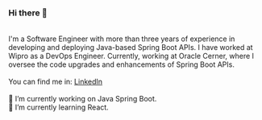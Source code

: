 ### Hi there 👋
<br>
I'm a Software Engineer with more than three years of experience in developing 
and deploying Java-based Spring Boot APIs. I have worked at Wipro as a 
DevOps Engineer. Currently, working at Oracle Cerner, where I oversee 
the code upgrades and enhancements of Spring Boot APIs.

<br>
<br>
You can find me in: 
<a href="https://www.linkedin.com/in/rakesh-vcs73/">LinkedIn</a>
<br>
<br>
🔭 I’m currently working on Java Spring Boot.
<br>
🌱 I’m currently learning React.

<!--
**Rakesh-vcs73/Rakesh-vcs73** is a ✨ _special_ ✨ repository because its `README.md` (this file) appears on your GitHub profile.

Here are some ideas to get you started:

- 🔭 I’m currently working on ...
🌱 I’m currently learning...
- 👯 I’m looking to collaborate on ...
- 🤔 I’m looking for help with ...
- 💬 Ask me about ...
- 📫 How to reach me: ...
- 😄 Pronouns: ...
- ⚡ Fun fact: ...
-->
